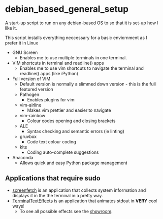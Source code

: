 # debian_based_general_setup
A start-up script to run on any debian-based OS to so that it is set-up how I like it.

 This script installs everything neccessary for a basic enviornment as I prefer it in Linux
 - GNU Screen
	 * Enables me to use multiple terminals in one terminal.
 - VIM shortcuts in terminal and readline() apps
	* Enables me to use vim shortcuts to navigate the terminal and readline() apps (like iPython)
 - Full version of VIM
	* Default version is normally a slimmed down version - this is the full featured version
	* Pathogen
		- Enables plugins for vim
	* vim-airline
		- Makes vim prettier and easier to navigate
	* vim-rainbow
		- Colour codes opening and closing brackets
	* ALE
		- Syntax checking and semantic errors (ie linting)
	* gruvbox
		- Code text colour coding
	* kite
		- Coding auto-complete suggestions
 - Anaconda
	* Allows quick and easy Python package management

## Applications that require sudo
 * [screenfetch]() is an application that collects system information and displays it in the the terminal in a pretty way.
 * [TerminalTextEffects](https://chrisbuilds.github.io/terminaltexteffects/) is an application that animates stdout in **VERY** cool ways!
     - To see all possible effects see the [showroom](https://chrisbuilds.github.io/terminaltexteffects/showroom/).
